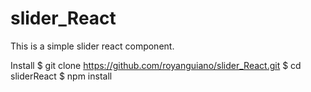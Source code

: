 # slider_React
This is a simple slider react component. 

Install
$ git clone https://github.com/royanguiano/slider_React.git
$ cd sliderReact
$ npm install
